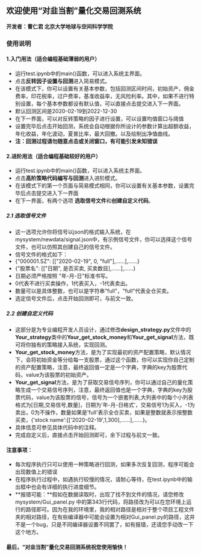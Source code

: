 ## 欢迎使用“对韭当割”量化交易回测系统
**开发者：曹仁君 北京大学地球与空间科学学院**
### 使用说明
#### 1.入门用法（适合编程基础薄弱的用户）
* 运行test.ipynb中的main()函数，可以进入系统主界面。
* 点击**反转因子设置与回测**进入简易模式。
* 在该模式下，你可以设置有关基本参数，包括回测区间时间，初始资产，佣金费率，印花税率，过户费率，基准收益率，无风险利率。其中，如果不进行特别设置，每个基本参数都设有默认值，可以直接点击提交进入下一界面。                       
* 默认回测区间是2020-02-19到2022-12-30
* 在下一界面，可以对反转策略的因子进行设置，可以设置均值窗口与阈值
* 设置完毕后点击开始回测，系统会自动根据你所设计的参数计算出超额收益，年化收益，年化波动，夏普比率，最大回撤。以及绘制出净值曲线。
* **注：回测过程请勿随意点击或关闭窗口，有可能引发未知错误**

#### 2.进阶用法（适合编程基础较好的用户）
* 运行test.ipynb中的main()函数，可以进入系统主界面。
* 点击**高阶策略代码编写与回测**进入进阶模式。
* 在该模式下的第一个页面与简易模式相同，你可以设置有关基本参数，设置完毕后点击提交进入下一界面
* 在下一界面，有两个选项 **选取信号文件**和**创建自定义代码**。

##### 2.1 选取信号文件
* 这一选项允许你将信号以json的格式输入系统，在mysystem/newdata/signal.json中，有示例信号文件，你可以选择这个信号文件，也可以仿照其创建自己的信号文件。
* 信号文件的格式如下：
* {"000001.SZ": [["2020-02-19", 0, "full"],……],……}
* {"股票名": [["日期", 是否买卖, 买卖数目],……],……}
* 日期必须严格按照 "年-月-日"标准书写。
* 0代表不进行买卖操作，1代表买入，-1代表卖出。
* 数量可以是具体整数，也可以是字符串"full"，"full"代表全仓买卖。
* 选定信号文件后，点击开始回测即可，与前文一致。

##### 2.2 创建自定义代码
* 这部分是为专业编程开发人员设计，通过修改**design_strategy.py**文件中的**Your_strategy**类中的**Your_get_stock_money**和**Your_get_signal**方法，既可将你独有的策略接入系统，实现回测。
* **Your_get_stock_money**方法，是为了实现最初的资产配置策略，默认情况下，会将初始资金等分给每一支股票，通过这个函数，你可以实现你自己定制的资产配置策略，注意，最终返回值一定是一个字典，字典的key为股票代码，value为该股票的初始资产。
* **Your_get_signal**方法，是为了获取交易信号序列，你可以通过自己的量化策略生成一个交易信号序列，注意，最终返回值也是一个字典，字典的key为股票代码，value为该股票的信号，信号为一个嵌套列表,大列表中的每个小列表格式为[日期,交易信号,数量]，日期为'年-月-日格式'，交易信号1为买入，-1为卖出，0为不操作，数量如果是'full'表示全仓买卖，如果是整数就表示按整数买卖，{'stock name':[['2020-02-19',1,300],……],……}。
* 具体信息可参见具体代码中的注释。
* 完成自定义后，直接点击开始回测即可，余下过程与前文一致。

#### 注意事项：
* 每次程序执行只可以使用一种策略进行回测，如果多次反复回测，程序可能会出现数值上的错误
* 在程序执行过程中，如遇执行较慢的情况，请耐心等待，在test.ipynb中的输出框中也会有详细的执行进度细节。
* **报错可能：**假如在数据读取时，出现了找不到文件的情况，请您修改mysystem/Gui_panel.py 中的第343行代码，将路径改为可以在您环境上运行的路径即可。因为在我的环境里，我的相对路径是相对于整个项目工程文件夹的相对路径，在有些编译器中可能会设置为相对Gui_panel.py的路径，这并不是一个bug，只是不同编译器设置不同罢了，如有报错，还请您手动改一下这个地方。

#### 最后，“对韭当割”量化交易回测系统祝您使用愉快！


